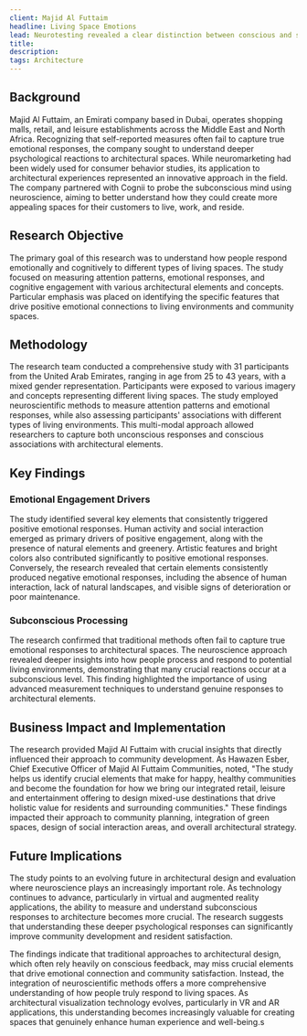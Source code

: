 ```yaml
---
client: Majid Al Futtaim
headline: Living Space Emotions
lead: Neurotesting revealed a clear distinction between conscious and subconscious responses to architectural design, reshaping how architectural environments are created.
title: 
description: 
tags: Architecture
---
```


## Background

Majid Al Futtaim, an Emirati company based in Dubai, operates shopping malls, retail, and leisure establishments across the Middle East and North Africa. Recognizing that self-reported measures often fail to capture true emotional responses, the company sought to understand deeper psychological reactions to architectural spaces. While neuromarketing had been widely used for consumer behavior studies, its application to architectural experiences represented an innovative approach in the field. The company partnered with Cognii to probe the subconscious mind using neuroscience, aiming to better understand how they could create more appealing spaces for their customers to live, work, and reside.

## Research Objective

The primary goal of this research was to understand how people respond emotionally and cognitively to different types of living spaces. The study focused on measuring attention patterns, emotional responses, and cognitive engagement with various architectural elements and concepts. Particular emphasis was placed on identifying the specific features that drive positive emotional connections to living environments and community spaces.

## Methodology

The research team conducted a comprehensive study with 31 participants from the United Arab Emirates, ranging in age from 25 to 43 years, with a mixed gender representation. Participants were exposed to various imagery and concepts representing different living spaces. The study employed neuroscientific methods to measure attention patterns and emotional responses, while also assessing participants' associations with different types of living environments. This multi-modal approach allowed researchers to capture both unconscious responses and conscious associations with architectural elements.

## Key Findings

### Emotional Engagement Drivers

The study identified several key elements that consistently triggered positive emotional responses. Human activity and social interaction emerged as primary drivers of positive engagement, along with the presence of natural elements and greenery. Artistic features and bright colors also contributed significantly to positive emotional responses. Conversely, the research revealed that certain elements consistently produced negative emotional responses, including the absence of human interaction, lack of natural landscapes, and visible signs of deterioration or poor maintenance.

### Subconscious Processing

The research confirmed that traditional methods often fail to capture true emotional responses to architectural spaces. The neuroscience approach revealed deeper insights into how people process and respond to potential living environments, demonstrating that many crucial reactions occur at a subconscious level. This finding highlighted the importance of using advanced measurement techniques to understand genuine responses to architectural elements.

## Business Impact and Implementation

The research provided Majid Al Futtaim with crucial insights that directly influenced their approach to community development. As Hawazen Esber, Chief Executive Officer of Majid Al Futtaim Communities, noted, "The study helps us identify crucial elements that make for happy, healthy communities and become the foundation for how we bring our integrated retail, leisure and entertainment offering to design mixed-use destinations that drive holistic value for residents and surrounding communities." These findings impacted their approach to community planning, integration of green spaces, design of social interaction areas, and overall architectural strategy.

## Future Implications

The study points to an evolving future in architectural design and evaluation where neuroscience plays an increasingly important role. As technology continues to advance, particularly in virtual and augmented reality applications, the ability to measure and understand subconscious responses to architecture becomes more crucial. The research suggests that understanding these deeper psychological responses can significantly improve community development and resident satisfaction.

The findings indicate that traditional approaches to architectural design, which often rely heavily on conscious feedback, may miss crucial elements that drive emotional connection and community satisfaction. Instead, the integration of neuroscientific methods offers a more comprehensive understanding of how people truly respond to living spaces. As architectural visualization technology evolves, particularly in VR and AR applications, this understanding becomes increasingly valuable for creating spaces that genuinely enhance human experience and well-being.s